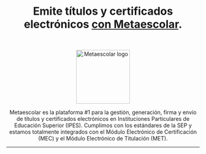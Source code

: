 <h1 align="center">Emite títulos y certificados electrónicos <a href="https://metaescolar.com">con Metaescolar</a>.</h1><br>

<p align="center">
  <a href="https://metaescolar.com/">
    <img src="https://metaescolar.com/metaescolar_letra_dark.png" alt="Metaescolar logo" height="140">
  </a>
</p>

<p align="center">
  Metaescolar es la plataforma #1 para la gestión, generación, firma y envío de títulos y certificados electrónicos en Instituciones Particulares de Educación Superior (IPES). Cumplimos con los estándares de la SEP y estamos totalmente integrados con el Módulo Electrónico de Certificación (MEC) y el Módulo Electrónico de Titulación (MET).
</p>

----
